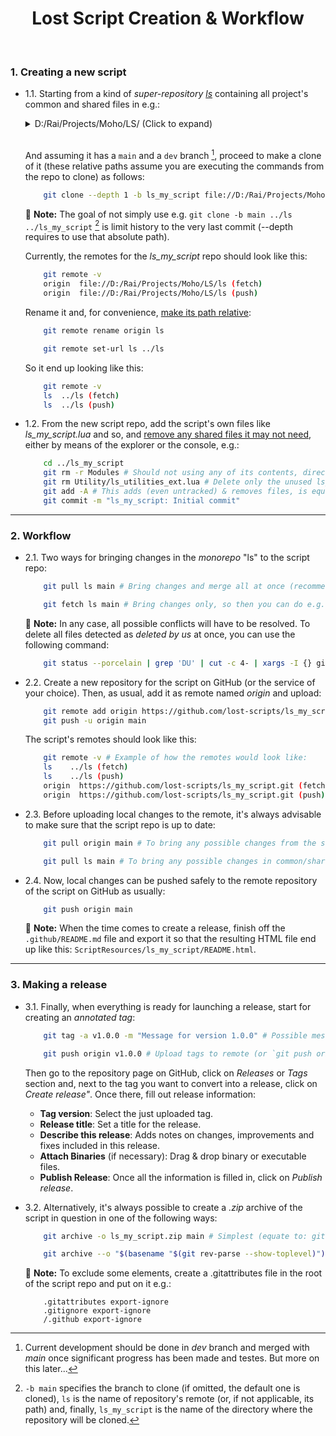 <h1 align="center">Lost Script Creation & Workflow</h2><br>

### 1\. Creating a new script

* 1.1\. Starting from a kind of _super-repository_ _[ls][1]_ containing all project's common and shared files in e.g.:
 	<br>
	<details>
		<summary>D:/Rai/Projects/Moho/LS/ (Click to expand)</summary>

		📂ls
		│   .gitattributes
		│   .gitignore
		│   README.md
		│
		├───📂.git
		│
		├───📂.github
		│   └───📂Docs
		│           README_icon.png
		│           README_logo.png
		│           README_overview_001.png
		│
		├───📂Menu
		│   │   ls_separator.lua
		│   │
		│   └───📂- Lost Scripts
		│           ls_webpage.lua
		│
		├───📂Modules
		│       ls_gui.lua
		│       ls_modules.lua
		│
		├───📂ScriptResources
		│   └───📂ls
		│           logo.png
		│
		├───📂Tool
		│       _tool_list_ls.txt
		│
		└───📂Utility
				ls_utilities.lua
	</details>
	<br>

	And assuming it has a `main` and a `dev` branch [^1], proceed to make a clone of it (these relative paths assume you are executing the commands from the repo to clone) as follows:

	```bash
		git clone --depth 1 -b ls_my_script file://D:/Rai/Projects/Moho/LS/ls ../ls_my_script # --depth requires absolute paths in such format
	```

	:memo: **Note:** The goal of not simply use e.g. `git clone -b main ../ls ../ls_my_script` [^2] is limit history to the very last commit (--depth requires to use that absolute path).  

	Currently, the remotes for the _ls_my_script_ repo should look like this:

	```bash
		git remote -v
		origin  file://D:/Rai/Projects/Moho/LS/ls (fetch)
		origin  file://D:/Rai/Projects/Moho/LS/ls (push)
	```

	Rename it and, for convenience, <u>make its path relative</u>:

	```bash
		git remote rename origin ls
	```
	```bash
		git remote set-url ls ../ls 
	```

	So it end up looking like this:

	```bash
		git remote -v
		ls  ../ls (fetch)
		ls  ../ls (push)
	```

* 1.2\. From the new script repo, add the script's own files like _ls_my_script.lua_ and so, and <u>remove any shared files it may not need</u>, either by means of the explorer or the console, e.g.:

	```bash
		cd ../ls_my_script
		git rm -r Modules # Should not using any of its contents, directly delete "Modules" folder
		git rm Utility/ls_utilities_ext.lua # Delete only the unused ls_utilities_ext.lua
		git add -A # This adds (even untracked) & removes files, is equivalent to "addremove" (if necessary, use: git add -u instead for adding only deleted files)
		git commit -m "ls_my_script: Initial commit"
	```
---

### 2\. Workflow

* 2.1\. Two ways for bringing changes in the _monorepo_ "ls" to the script repo:

	```bash
		git pull ls main # Bring changes and merge all at once (recommended)
	```
	```bash
		git fetch ls main # Bring changes only, so then you can do e.g. "git diff ...ls/main" (or git diff ..ls/main file-name) to see changes before doing "git merge ls main"
	```

	:memo: **Note:** In any case, all possible conflicts will have to be resolved. To delete all files detected as _deleted by us_ at once, you can use the following command:

	```bash
		git status --porcelain | grep 'DU' | cut -c 4- | xargs -I {} git rm {} # Or its alias: grmu
	```

* 2.2\. Create a new repository for the script on GitHub (or the service of your choice). Then, as usual, add it as remote named _origin_ and upload:

	```bash
		git remote add origin https://github.com/lost-scripts/ls_my_script.git
		git push -u origin main
	```

	The script's remotes should look like this:

	```bash
		git remote -v # Example of how the remotes would look like:
		ls    ../ls (fetch)
		ls    ../ls (push)
		origin  https://github.com/lost-scripts/ls_my_script.git (fetch)
		origin  https://github.com/lost-scripts/ls_my_script.git (push)
	```

* 2.3\. Before uploading local changes to the remote, it's always advisable to make sure that the script repo is up to date:

	```bash
		git pull origin main # To bring any possible changes from the script repo on GitHub
	```

	```bash
		git pull ls main # To bring any possible changes in common/shared files from the, equally up-to-date, local monorepo "ls"
	```

* 2.4\. Now, local changes can be pushed safely to the remote repository of the script on GitHub as usually:

	```bash
		git push origin main
	```

	:memo: **Note:** When the time comes to create a release, finish off the `.github/README.md` file and export it so that the resulting HTML file end up like this: `ScriptResources/ls_my_script/README.html`.
---

### 3\. Making a release

* 3.1\. Finally, when everything is ready for launching a release, start for creating an _annotated tag_:

	```bash
		git tag -a v1.0.0 -m "Message for version 1.0.0" # Possible messages: Initial release, Bug fixes and feature X, etc.)
	```
	```bash
		git push origin v1.0.0 # Upload tags to remote (or `git push origin --tags` for uploading all unuploaded tags)
	```

	Then go to the repository page on GitHub, click on _Releases_ or _Tags_ section and, next to the tag you want to convert into a release, click on _Create release"_. Once there, fill out release information:

	- **Tag version**: Select the just uploaded tag.
	- **Release title**: Set a title for the release.
	- **Describe this release**: Adds notes on changes, improvements and fixes included in this release.
	- **Attach Binaries** (if necessary): Drag & drop binary or executable files.
	- **Publish Release**: Once all the information is filled in, click on _Publish release_.

* 3.2\. Alternatively, it's always possible to create a _.zip_ archive of the script in question in one of the following ways:

	```bash
		git archive -o ls_my_script.zip main # Simplest (equate to: git archive --format zip --output ls_my_script.zip main)
	```
	```bash
		git archive --o "$(basename "$(git rev-parse --show-toplevel)").zip" main # Advanced (ensure destination folder exists, autoname & allow alias e.g. garc): p mkdir -p _releases && git archive -o _releases/$(basename "$(git rev-parse --show-toplevel)").zip main
	```

	:memo: **Note:** To exclude some elements, create a .gitattributes file in the root of the script repo and put on it e.g.:

	```
		.gitattributes export-ignore
		.gitignore export-ignore
		/.github export-ignore
	```

[^1]: Current development should be done in _dev_ branch and merged with _main_ once significant progress has been made and testes. But more on this later...

[^2]: `-b main` specifies the branch to clone (if omitted, the default one is cloned), `ls` is the name of repository's remote (or, if not applicable, its path) and, finally, `ls_my_script` is the name of the directory where the repository will be cloned.

[1]: <https://github.com/lost-scripts/ls> 'Go to "ls" super-repository on GitHub'
